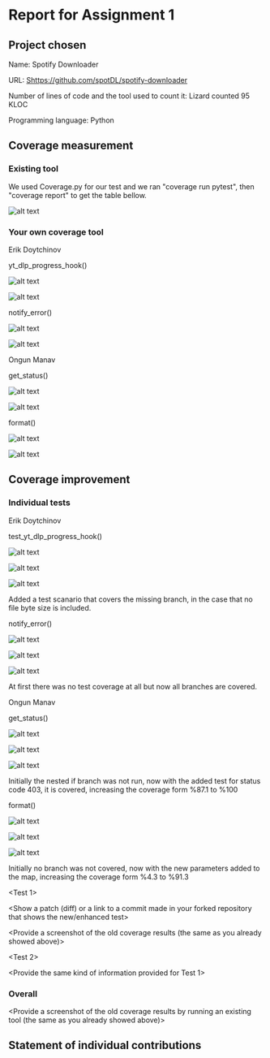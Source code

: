 # Report for Assignment 1

## Project chosen

Name: Spotify Downloader

URL: [Shttps://github.com/spotDL/spotify-downloader](https://github.com/spotDL/spotify-downloader)

Number of lines of code and the tool used to count it: Lizard counted 95 KLOC

Programming language: Python

## Coverage measurement

### Existing tool

We used Coverage.py for our test and we ran "coverage run pytest", then "coverage report" to get the table bellow.

![alt text](image.png)

### Your own coverage tool

<The following is supposed to be repeated for each group member>

Erik Doytchinov

yt_dlp_progress_hook()

![alt text](erik-img-1.png)

![alt text](erik-img-2.png)

notify_error()

![alt text](erik-img-3.png)

![alt text](erik-img-4.png)

Ongun Manav

get_status()

![alt text](ongun-img5.png)

![alt text](ongun-img8.png)

format()

![alt text](ongun-img6.png)

![alt text](ongun-img7.png)


## Coverage improvement

### Individual tests

Erik Doytchinov

test_yt_dlp_progress_hook()

![alt text](erik-img-5.png)

![alt text](erik-img-6.png)

![alt text](erik-img-7.png)

Added a test scanario that covers the missing branch, in the case that no file byte size is included.

notify_error()

![alt text](erik-img-8.png)

![alt text](erik-img-9.png)

![alt text](erik-img-10.png)

At first there was no test coverage at all but now all branches are covered.

Ongun Manav

get_status()

![alt text](ongun-img9.png)

![alt text](ongun-img1.png)

![alt text](ongun-img2.png)

Initially the nested if branch was not run, now with the added test for status code 403, it is covered, increasing the coverage form %87.1 to %100

format()

![alt text](ongun-img10.png)

![alt text](ongun-img3.png)

![alt text](ongun-img4.png)

Initially no branch was not covered, now with the new parameters added to the map, increasing the coverage form %4.3 to %91.3

<Group member name>

<Test 1>

<Show a patch (diff) or a link to a commit made in your forked repository that shows the new/enhanced test>

<Provide a screenshot of the old coverage results (the same as you already showed above)>

<Provide a screenshot of the new coverage results>

<State the coverage improvement with a number and elaborate on why the coverage is improved>

<Test 2>

<Provide the same kind of information provided for Test 1>

### Overall

<Provide a screenshot of the old coverage results by running an existing tool (the same as you already showed above)>

<Provide a screenshot of the new coverage results by running the existing tool using all test modifications made by the group>

## Statement of individual contributions

<Write what each group member did>
